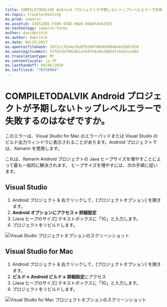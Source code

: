 ```yaml
---
title: COMPILETODALVIK Android プロジェクトが予期しないトップレベルエラーで失敗するのはなぜですか。
ms.topic: troubleshooting
ms.prod: xamarin
ms.assetid: C0251EB1-F509-47AD-98D6-846AF46425E5
ms.technology: xamarin-forms
author: davidbritch
ms.author: dabritch
ms.date: 04/25/2017
ms.openlocfilehash: 2872cc7b54e26d07b388f08d650048e8d3861930
ms.sourcegitcommit: 57f815bf0024b1afe9754c0e28054fc0a53ce302
ms.translationtype: MT
ms.contentlocale: ja-JP
ms.lasthandoff: 09/06/2019
ms.locfileid: "70759964"
---
```

# <a name="why-does-my-xamarinformsmaps-android-project-fail-with-compiletodalvik-unexpected-top-level-error"></a>COMPILETODALVIK Android プロジェクトが予期しないトップレベルエラーで失敗するのはなぜですか。

このエラーは、Visual Studio for Mac のエラーパッドまたは Visual Studio のビルド出力ウィンドウに表示されることがあります。Android プロジェクトでは、Xamarin を使用します。

これは、Xamarin Android プロジェクトの Java ヒープサイズを増やすことによって最も一般的に解決されます。 ヒープサイズを増やすには、次の手順に従います。

## <a name="visual-studio"></a>Visual Studio

1. Android プロジェクト & 右クリックして、[プロジェクトオプション] を開きます。
2. **Android オプションにアクセス-> 詳細設定**
3. [Java ヒープのサイズ] テキストボックスに「1G」と入力します。
4. プロジェクトをリビルドします。

![Visual Studio プロジェクトオプションのスクリーンショット](maps-compiletodalvik-error-images/vsjavaheap.png "Visual Studio の Android ビルドオプション")

## <a name="visual-studio-for-mac"></a>Visual Studio for Mac

1. Android プロジェクト & 右クリックして、[プロジェクトオプション] を開きます。
2. **ビルド-> Android ビルド-> 詳細設定**にアクセス
3. [Java ヒープのサイズ] テキストボックスに「1G」と入力します。
4. プロジェクトをリビルドします。  

![Visual Studio for Mac プロジェクトオプションのスクリーンショット](maps-compiletodalvik-error-images/xsjavaheap.png "Visual Studio for Mac の Android ビルドオプション")
